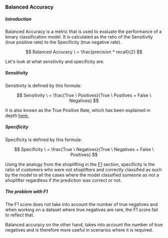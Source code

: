 ### Balanced Accuracy

##### Introduction

Balanced Accuracy is a metric that is used to evaluate the performance of a binary classification model. It is calculated as the ratio of the Sensitivity (true positive rate) to the Specificity (true negative rate).

$$
    Balanced Accuracy \ = \frac{precision * recall}{2}
$$

Let's look at what sensitivity and specificity are.

##### Sensitivity 

Sensitivity is defined by this formula:

$$
    Sensitivity \ = \frac{True \ Positives}{True \ Positives + False \ Negatives}
$$

It is also known as the True Positive Rate, which has been explained in depth [here.](./01_ROC.md)

##### Specificity 

Specificity is defined by this formula:

$$
    Specificity \ = \frac{True \ Negatives}{True \ Negatives + False \ Positives}
$$


Using the analogy from the shoplifting in the [F1](./00_F1.md) section, specificity is the ratio of customers who were not shoplifters and correctly classified as such by the model to all the cases where the model classified someone as not a shoplifter regardless if the prediction was correct or not.

##### The problem with F1

The F1 score does not take into account the number of true negatives and when working on a dataset where true negatives are rare, the F1 score fail to reflect that.

Balanced accuracy on the other hand, takes into account the number of true negatives and is therefore more useful in scenarios where it is required.



